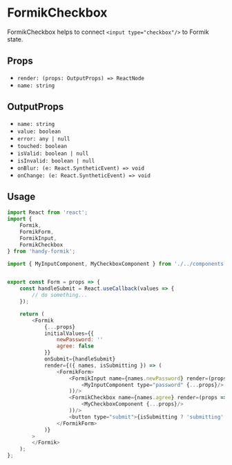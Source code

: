 # FormikCheckbox

FormikCheckbox helps to connect `<input type="checkbox"/>` to Formik state.

## Props

* `render: (props: OutputProps) => ReactNode`
* `name: string`

## OutputProps

* `name: string`
* `value: boolean`
* `error: any | null`
* `touched: boolean`
* `isValid: boolean | null`
* `isInvalid: boolean | null`
* `onBlur: (e: React.SyntheticEvent) => void`
* `onChange: (e: React.SyntheticEvent) => void`

## Usage

```js
import React from 'react';
import {
    Formik,
    FormikForm,
    FormikInput,
    FormikCheckbox
} from 'handy-formik';

import { MyInputComponent, MyCheckboxComponent } from './../components';


export const Form = props => {
    const handleSubmit = React.useCallback(values => {
        // do something...
    });

    return (
        <Formik
            {...props}
            initialValues={{
                newPassword: ''
                agree: false
            }}
            onSubmit={handleSubmit}
            render={({ names, isSubmitting }) => (
                <FormikForm>
                    <FormikInput name={names.newPassword} render=(props => (
                        <MyInputComponent type="password" {...props}/>
                    ))/>
                    <FormikCheckbox name={names.agree} render=(props => (
                        <MyCheckboxComponent {...props}/>
                    ))/>
                    <button type="submit">{isSubmitting ? 'submitting' : 'submit'}</button>
                </FormikForm>
            )}
        >
        </Formik>
    );
};
```
